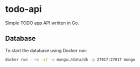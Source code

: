 # todo-api

Simple TODO app API written in Go.

## Database

To start the database using Docker run:

```bash
docker run --rm -it -v mongo:/data/db -p 27017:27017 mongo
```
